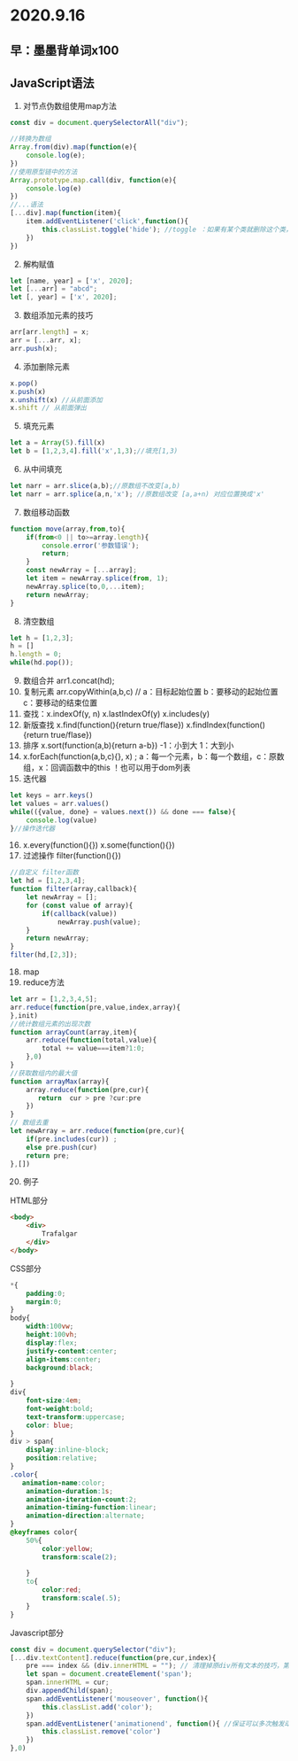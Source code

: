 # 2020.9.16

## 早：墨墨背单词x100

## JavaScript语法

1. 对节点伪数组使用map方法

```js
const div = document.querySelectorAll("div");

//转换为数组
Array.from(div).map(function(e){
    console.log(e);
})
//使用原型链中的方法
Array.prototype.map.call(div, function(e){
    console.log(e)
})
//...语法
[...div].map(function(item){
    item.addEventListener('click',function(){
        this.classList.toggle('hide'); //toggle ：如果有某个类就删除这个类，如果没有就添加这个类
    })
})
```

2. 解构赋值

``` js
let [name, year] = ['x', 2020];
let [...arr] = "abcd";
let [, year] = ['x', 2020];
```

3. 数组添加元素的技巧

```js
arr[arr.length] = x;
arr = [...arr, x];
arr.push(x);
```

4. 添加删除元素

```js
x.pop()
x.push(x)
x.unshift(x) //从前面添加
x.shift // 从前面弹出
```

5. 填充元素

```js
let a = Array(5).fill(x)
let b = [1,2,3,4].fill('x',1,3);//填充[1,3)
```

6. 从中间填充

```js
let narr = arr.slice(a,b);//原数组不改变[a,b)
let narr = arr.splice(a,n,'x'); //原数组改变 [a,a+n) 对应位置换成'x'
```

7. 数组移动函数

```js
function move(array,from,to){
    if(from<0 || to>=array.length){
        console.error('参数错误');
        return;
    }
	const newArray = [...array];
    let item = newArray.splice(from, 1);
    newArray.splice(to,0,...item);
    return newArray;
}
```

8. 清空数组

```js
let h = [1,2,3];
h = []
h.length = 0;
while(hd.pop());
```

9. 数组合并 arr1.concat(hd);
10. 复制元素 arr.copyWithin(a,b,c) // a：目标起始位置 b：要移动的起始位置 c：要移动的结束位置
11. 查找：x.indexOf(y, n) x.lastIndexOf(y) x.includes(y)
12. 新版查找  x.find(function(){return true/flase})   x.findIndex(function(){return true/flase}) 
13. 排序 x.sort(function(a,b){return a-b}) -1：小到大 1：大到小 
14. x.forEach(function(a,b,c){}, x) ; a：每一个元素，b：每一个数组，c：原数组，x：回调函数中的this    ！也可以用于dom列表
15. 迭代器

```js
let keys = arr.keys()
let values = arr.values()
while(({value, done} = values.next()) && done === false){
    console.log(value)
}//操作迭代器
```

16. x.every(function(){}) x.some(function(){})
17. 过滤操作 filter(function(){})

```js
//自定义 filter函数
let hd = [1,2,3,4];
function filter(array,callback){
    let newArray = [];
	for (const value of array){
        if(callback(value))
            newArray.push(value);
    }
    return newArray;
}
filter(hd,[2,3]);
```

18. map
19. reduce方法

```js
let arr = [1,2,3,4,5];
arr.reduce(function(pre,value,index,array){ 
},init)
//统计数组元素的出现次数
function arrayCount(array,item){
    arr.reduce(function(total,value){
        total += value===item?1:0;
    },0)
}
//获取数组内的最大值
function arrayMax(array){
    array.reduce(function(pre,cur){
       return  cur > pre ?cur:pre
    })
}
// 数组去重
let newArray = arr.reduce(function(pre,cur){
    if(pre.includes(cur)) ;
    else pre.push(cur)
    return pre;
},[])
```

20. 例子

HTML部分

```html
<body>
    <div>
        Trafalgar
    </div>
</body>
```

CSS部分

```css
*{
    padding:0;
    margin:0;
}
body{
    width:100vw;
    height:100vh;
    display:flex;
    justify-content:center;
    align-items:center;
    background:black;
    
}
div{
    font-size:4em;
    font-weight:bold;
    text-transform:uppercase;
    color: blue;   
}
div > span{
    display:inline-block;
    position:relative;
}
.color{
   animation-name:color;
    animation-duration:1s;
    animation-iteration-count:2;
    animation-timing-function:linear;
    animation-direction:alternate;
}
@keyframes color{
    50%{
        color:yellow;
        transform:scale(2);
        
    }
    to{
        color:red;
        transform:scale(.5);
    }
}
```

Javascript部分

```js
const div = document.querySelector("div");
[...div.textContent].reduce(function(pre,cur,index){
    pre === index && (div.innerHTML = ""); // 清理掉原div所有文本的技巧，第一次进入时pre==0==index
    let span = document.createElement('span');
    span.innerHTML = cur;
    div.appendChild(span);
    span.addEventListener('mouseover', function(){
        this.classList.add('color');
    })
    span.addEventListener('animationend', function(){ //保证可以多次触发动画
        this.classList.remove('color')
    })
},0)
```

